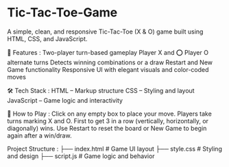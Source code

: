 # Tic-Tac-Toe-Game
A simple, clean, and responsive Tic-Tac-Toe (X & O) game built using HTML, CSS, and JavaScript.

🚀 Features :
Two-player turn-based gameplay
Player X and ⭕ Player O alternate turns
Detects winning combinations or a draw
Restart and New Game functionality
Responsive UI with elegant visuals and color-coded moves

🛠️ Tech Stack :
HTML – Markup structure
CSS – Styling and layout
JavaScript – Game logic and interactivity

🔧 How to Play :
Click on any empty box to place your move.
Players take turns marking X and O.
First to get 3 in a row (vertically, horizontally, or diagonally) wins.
Use Restart to reset the board or New Game to begin again after a win/draw.

Project Structure :
├── index.html     # Game UI layout
├── style.css      # Styling and design
├── script.js      # Game logic and behavior

